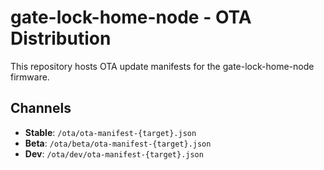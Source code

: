 # gate-lock-home-node - OTA Distribution

This repository hosts OTA update manifests for the gate-lock-home-node firmware.

## Channels
- **Stable**: `/ota/ota-manifest-{target}.json`
- **Beta**: `/ota/beta/ota-manifest-{target}.json`
- **Dev**: `/ota/dev/ota-manifest-{target}.json`
